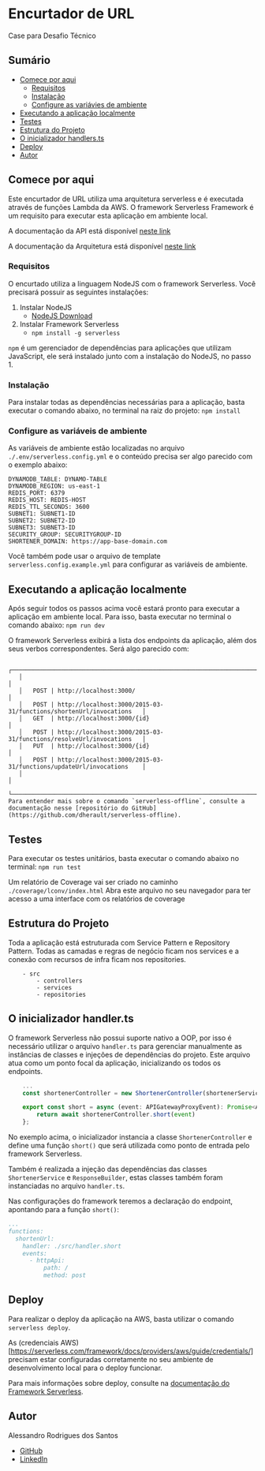 # Encurtador de URL
Case para Desafio Técnico

## Sumário
- [Comece por aqui](#comece-por-aqui)
	- [Requisitos](#requisitos)
	- [Instalação](#instalação)
	- [Configure as variávies de ambiente](#configure-as-variáveis-de-ambiente)
- [Executando a aplicação localmente](#executando-a-aplicação-localmente)
- [Testes](#testes)
- [Estrutura do Projeto](#estrutura-do-projeto)
- [O inicializador handlers.ts](#o-inicializador-handlerts)
- [Deploy](#deployment)
- [Autor](#autor)

## Comece por aqui
Este encurtador de URL utiliza uma arquitetura serverless e é executada através de funções Lambda da AWS. O framework Serverless Framework é um requisito para executar esta aplicação em ambiente local.

A documentação da API está disponível [neste link](https://link-para-swagger.com)

A documentação da Arquitetura está disponível [neste link](https://github.com/alessandrorods/meli-shortener-api/blob/main/docs/Architecure.md)

### Requisitos
O encurtado utiliza a linguagem NodeJS com o framework Serverless. Você precisará possuir as seguintes instalações:

1. Instalar NodeJS
	* [NodeJS Download](https://nodejs.org/en/download)
2. Instalar Framework Serverless
	* `npm install -g serverless`

`npm` é um gerenciador de dependências para aplicações que utilizam JavaScript, ele será instalado junto com a instalação do NodeJS, no passo 1.

### Instalação
Para instalar todas as dependências necessárias para a aplicação, basta executar o comando abaixo, no terminal na raiz do projeto:
`npm install`


### Configure as variáveis de ambiente
As variáveis de ambiente estão localizadas no arquivo `./.env/serverless.config.yml` e o conteúdo precisa ser algo parecido com o exemplo abaixo:
```
DYNAMODB_TABLE: DYNAMO-TABLE
DYNAMODB_REGION: us-east-1
REDIS_PORT: 6379
REDIS_HOST: REDIS-HOST
REDIS_TTL_SECONDS: 3600
SUBNET1: SUBNET1-ID
SUBNET2: SUBNET2-ID
SUBNET3: SUBNET3-ID
SECURITY_GROUP: SECURITYGROUP-ID
SHORTENER_DOMAIN: https://app-base-domain.com
```
Você também pode usar o arquivo de template `serverless.config.example.yml` para configurar as variáveis de ambiente.

## Executando a aplicação localmente
Após seguir todos os passos acima você estará pronto para executar a aplicação em ambiente local. Para isso, basta executar no terminal o comando abaixo:
`npm run dev`

O framework Serverless exibirá a lista dos endpoints da aplicação, além dos seus verbos correspondentes.
Será algo parecido com:
```
   ┌──────────────────────────────────────────────────────────────────────────────┐
   │                                                                              │
   │   POST | http://localhost:3000/                                              │
   │   POST | http://localhost:3000/2015-03-31/functions/shortenUrl/invocations   │
   │   GET  | http://localhost:3000/{id}                                          │
   │   POST | http://localhost:3000/2015-03-31/functions/resolveUrl/invocations   │
   │   PUT  | http://localhost:3000/{id}                                          │
   │   POST | http://localhost:3000/2015-03-31/functions/updateUrl/invocations    │
   │                                                                              │
   └──────────────────────────────────────────────────────────────────────────────┘
Para entender mais sobre o comando `serverless-offline`, consulte a documentação nesse [repositório do GitHub](https://github.com/dherault/serverless-offline).

```


## Testes
Para executar os testes unitários, basta executar o comando abaixo no terminal:
`npm run test`

Um relatório de Coverage vai ser criado no caminho `./coverage/lconv/index.html`
Abra este arquivo no seu navegador para ter acesso a uma interface com os relatórios de coverage


## Estrutura do Projeto
Toda a aplicação está estruturada com Service Pattern e Repository Pattern. Todas as camadas e regras de negócio ficam nos services e a conexão com recursos de infra ficam nos repositories.
```
	- src
		- controllers
		- services
		- repositories
```

## O inicializador handler.ts
O framework Serverless não possui suporte nativo a OOP, por isso é necessário utilizar o arquivo `handler.ts` para gerenciar manualmente as instâncias de classes e injeções de dependências do projeto.
Este arquivo atua como um ponto focal da aplicação, inicializando os todos os endpoints.

```typescript
	...
	const shortenerController = new ShortenerController(shortenerService, responseBuilder);

	export const short = async (event: APIGatewayProxyEvent): Promise<APIGatewayProxyResult> => {
		return await shortenerController.short(event)
	};
```
No exemplo acima, o inicializador instancia a classe `ShortenerController` e define uma função `short()` que será utilizada como ponto de entrada pelo framework Serverless.

Também é realizada a injeção das dependências das classes `ShortenerService` e `ResponseBuilder`, estas classes também foram instanciadas no arquivo `handler.ts`.

Nas configurações do framework teremos a declaração do endpoint, apontando para a função `short()`:
```yml
...
functions:
  shortenUrl:
    handler: ./src/handler.short
    events:
      - httpApi:
          path: /
          method: post
```

## Deploy
Para realizar o deploy da aplicação na AWS, basta utilizar o comando `serverless deploy`.

As (credenciais AWS)[https://serverless.com/framework/docs/providers/aws/guide/credentials/] precisam estar configuradas corretamente no seu ambiente de desenvolvimento local para o deploy funcionar.

Para mais informações sobre deploy, consulte na [documentação do Framework Serverless](https://www.serverless.com/framework/docs/providers/aws/cli-reference/deploy).


## Autor
Alessandro Rodrigues dos Santos
* [GitHub](https://github.com/alessandrorods)
* [LinkedIn](https://linkedin.com/in/alessandrorods)